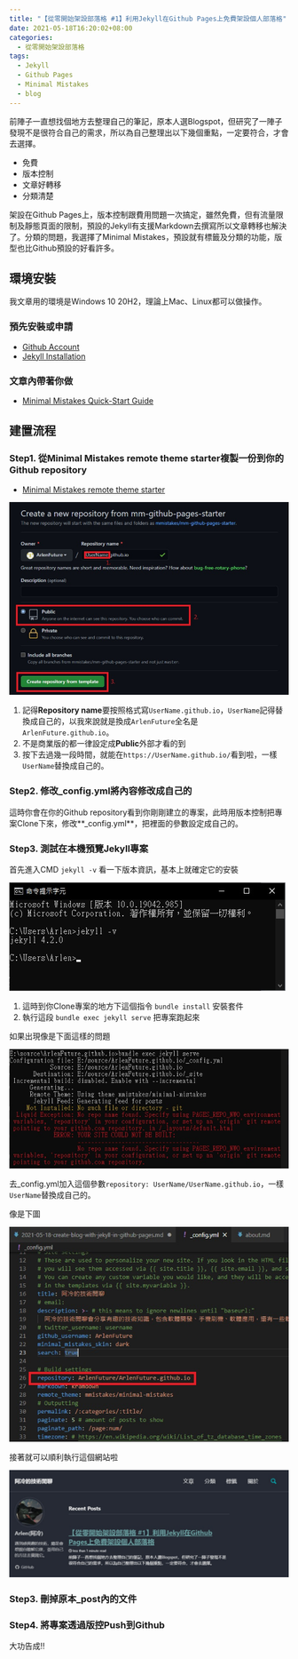```yaml
---
title: "【從零開始架設部落格 #1】利用Jekyll在Github Pages上免費架設個人部落格"
date: 2021-05-18T16:20:02+08:00
categories:
  - 從零開始架設部落格
tags:
  - Jekyll
  - Github Pages
  - Minimal Mistakes
  - blog
---
```


前陣子一直想找個地方去整理自己的筆記，原本人選Blogspot，但研究了一陣子發現不是很符合自己的需求，所以為自己整理出以下幾個重點，一定要符合，才會去選擇。

* 免費
* 版本控制
* 文章好轉移
* 分類清楚

架設在Github Pages上，版本控制跟費用問題一次搞定，雖然免費，但有流量限制及靜態頁面的限制，預設的Jekyll有支援Markdown去撰寫所以文章轉移也解決了。分類的問題，我選擇了Minimal Mistakes，預設就有標籤及分類的功能，版型也比Github預設的好看許多。

## 環境安裝

我文章用的環境是Windows 10 20H2，理論上Mac、Linux都可以做操作。

### 預先安裝或申請
* [Github Account](https://github.com/)
* [Jekyll Installation](https://jekyllrb.com/docs/installation/)
### 文章內帶著你做
* [Minimal Mistakes Quick-Start Guide](https://mmistakes.github.io/minimal-mistakes/docs/quick-start-guide/#gem-based-method)

## 建置流程

### Step1. 從Minimal Mistakes remote theme starter複製一份到你的Github repository

* [Minimal Mistakes remote theme starter](https://github.com/mmistakes/mm-github-pages-starter/generate)

![Fork repository](/assets/images/post/2021-05-18-create-blog-with-jekyll-in-github-pages/1.jpg "Fork repository")

1. 記得**Repository name**要按照格式寫`UserName.github.io`，`UserName`記得替換成自己的，以我來說就是換成`ArlenFuture`全名是`ArlenFuture.github.io`。
2. 不是商業版的都一律設定成**Public**外部才看的到
3. 按下去過幾一段時間，就能在`https://UserName.github.io/`看到啦，一樣`UserName`替換成自己的。

### Step2. 修改_config.yml將內容修改成自己的

這時你會在你的Github repository看到你剛剛建立的專案，此時用版本控制把專案Clone下來，修改**_config.yml**，把裡面的參數設定成自己的。

### Step3. 測試在本機預覽Jekyll專案

首先進入CMD `jekyll -v` 看一下版本資訊，基本上就確定它的安裝

![jekyll version](/assets/images/post/2021-05-18-create-blog-with-jekyll-in-github-pages/2.jpg "jekyll version")

1. 這時到你Clone專案的地方下這個指令 `bundle install` 安裝套件 
2. 執行這段 `bundle exec jekyll serve` 把專案跑起來

如果出現像是下面這樣的問題

![bundle exec jekyll serve error](/assets/images/post/2021-05-18-create-blog-with-jekyll-in-github-pages/3.jpg "bundle exec jekyll serve error")

去_config.yml加入這個參數`repository: UserName/UserName.github.io`，一樣`UserName`替換成自己的。

像是下圖

![add repository name for build](/assets/images/post/2021-05-18-create-blog-with-jekyll-in-github-pages/4.jpg "add repository name for build")

接著就可以順利執行這個網站啦

![Hello World!](/assets/images/post/2021-05-18-create-blog-with-jekyll-in-github-pages/5.jpg "Hello World!")

### Step3. 刪掉原本_post內的文件

### Step4. 將專案透過版控Push到Github 

大功告成!!
